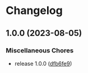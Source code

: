 # Changelog

## 1.0.0 (2023-08-05)


### Miscellaneous Chores

* release 1.0.0 ([dfb6fe9](https://github.com/garavest/eslint-config/commit/dfb6fe9469af83ecc0131e40929f752c66e237c3))
